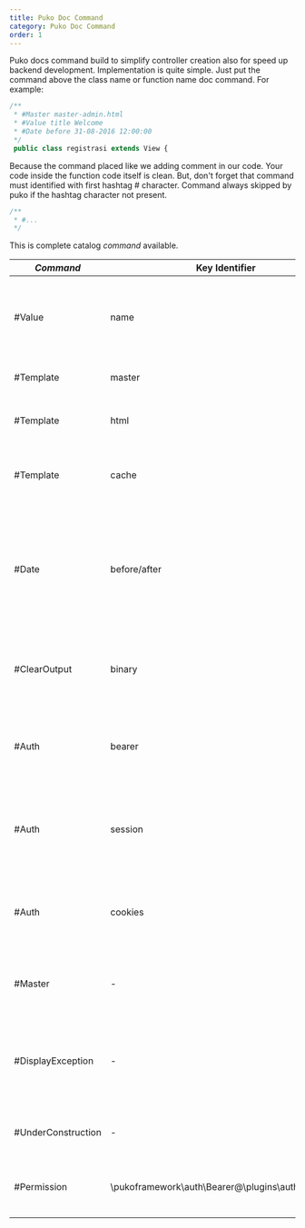```yaml
---
title: Puko Doc Command
category: Puko Doc Command 
order: 1
---
```


Puko docs command build to simplify controller creation also for speed up backend development.
Implementation is quite simple. Just put the command above the class name or function name doc command.
For example:

```php
/**
 * #Master master-admin.html
 * #Value title Welcome
 * #Date before 31-08-2016 12:00:00
 */
 public class registrasi extends View {
```

Because the command placed like we adding comment in our code. 
Your code inside the function code itself is clean.
But, don't forget that command must identified with first hashtag # character.
Command always skipped by puko if the hashtag character not present.

```php
/**
 * #...
 */
```

This is complete catalog *command* available.

|*Command*|Key Identifier|Value|Function|
|---|---|---|---|
|#Value|name|Didit Velliz|To send data named **name** with value **Didit Velliz** directly to the view|
|#Template|master|true/false|Option to use master layout|
|#Template|html|true/false|Option to output html file in browser|
|#Template|cache|true/false|Option to cache output html with pte cache driver|
|#Date|before/after|d-m-Y H:i:s|Option for accessing **function**. So if the server time is outside the specified time then **function** cannot be accessed|
|#ClearOutput|binary|true/false|Option to output results processed through the framework|
|#Auth|bearer|true/false|Option for accessing functions. true to allow logged in only, false to allow all|
|#Auth|session|true/false|Option for accessing functions. true to allow logged in only, false to allow all|
|#Auth|cookies|true/false|Option for accessing functions. true to allow logged in only, false to allow all|
|#Master|-|master.html|Using a custom file for the master layout|
|#DisplayException|-|true/false|Forward the process to *View* or *Service* middleware when an exception occurs|
|#UnderConstruction|-|true/false|Display Under Construction page|
|#Permission|\pukoframework\auth\Bearer@\plugins\auth\UserAuth|permissions@MANAGER|Displaying an not have permission page if check fails|
